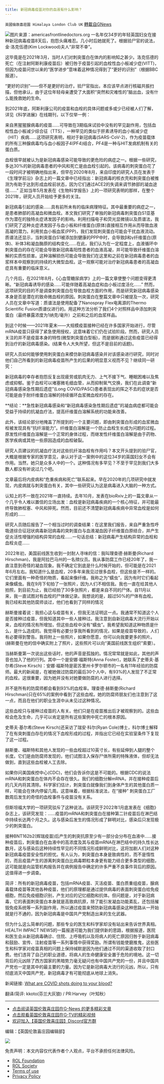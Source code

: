 ```yaml
---
title: 新冠病毒疫苗对你的血液有什么影响？
---
```

`英國倫敦喜莊園 Himalaya London Club UK` [轉載自GNews](https://gnews.org/zh-hans/2262261/)

![](https://assets.gnews.org/wp-content/uploads/2022/03/grafik-40.png)图片来源：americasfrontlinedoctors.org
一名年仅34岁的年轻英国妇女在接种新冠病毒疫苗8天后，抱怨头痛难忍。几小时后她就死了。根据验尸官的说法，金·洛克伍德(Kim Lockwood)夫人“非常不幸”。

这毕竟是在2021年3月，当时人们对刺突蛋白在体内的影响知之甚少。洛克伍德的死亡（在注射阿斯利康疫苗后）被归咎于疫苗引起的血栓性血小板减少症(VITT)，但因为疫苗问世以来的“医学进步”意味着这种情况得到了“更好的识别”（根据BBC报道）。

“更好的识别”——但不是更好的治疗。验尸官指出，本应该早点进行核磁共振扫描，但他承认，由于这位年轻母亲遭受了大面积“突然和灾难性的”脑出血，没有什么能挽救她的生命。

到2021年底，阿斯利康公司的疫苗和血栓的具体问题或多或少已经被人们了解，详见《科学进展》在线期刊，以下仅举一例：

来自黑猩猩腺病毒的疫苗……可导致在3期临床试验中没有的罕见副作用，包括血栓性血小板减少综合征（TTS），一种罕见的类似于肝素诱导的血小板减少症（HIT）疾病……这项研究表明，相对于新冠病毒(SARS-CoV-2)，作为疫苗载体的所有三种腺病毒均与血小板因子4(PF4)结合，PF4是一种与HIT发病机制有关的蛋白质。

血栓很早就被认为是新冠病毒感染可能导致的更危险的病症之一。根据一些研究，多达30%的新冠病毒患者的中风和死亡是由血栓引起的。该病毒的刺突蛋白花了一段时间才被明确地指出来，但早在2020年8月，来自印度的研究人员在发表于《生理学前沿》杂志上的一篇文章中已经指出：新冠病毒的核衣壳和刺突蛋白被推测为有助于达到形成血栓前状态，因为它们通过ACE2的失调来调节肺部的凝血途径……” 正如当年5月发表在《生物科学报告》上的一项研究表明的那样，在整个2021年，研究人员开始给予更多的关注。

新冠病毒引起的感染……具有前所未有的临床病理特征。其中最重要的病症之一，是患者肺部的高凝血和微血栓。本文我们研究了单独的新冠病毒刺突蛋白S1亚基作为潜在的独特炎症诱发因子的影响。利用扫描电子和荧光显微镜以及质谱法，我们研究了这种炎症诱发因子与血小板和纤维蛋白(原体)直接相互作用从而导致血液高凝的潜力。利用贫血小板血浆(PPP)，我们发现刺突蛋白可能会干扰血液流动。质谱法还显示，当刺突蛋白S1被添加到健康的PPP中时，会导致β和γ纤维蛋白(原体)、补体3和凝血酶原的结构变化……在此，我们认为在一定程度上，血液循环中刺突蛋白的存在可能会导致新冠病毒阳性患者的血液高凝，并可能导致纤维蛋白溶解的实质性损害。这种溶解损伤可能会导致我们在这里和之前在新冠病毒患者的血浆样本中观察到的持续的大微型血栓。这一观察可能对治疗新冠病毒患者的高凝血症具有重要的临床意义。

几个月后，在2021年8月，《心血管糖尿病学》上的一篇文章使整个问题变得更清晰。“新冠病毒诱导的感染……可能伴随着高凝血症和血小板过度活化……” 然而，这项研究的目的不是调查刺突蛋白在导致血栓方面的作用，而是研究新冠病毒感染本身是否是潜在的致命微血栓的原因。刺突蛋白在整篇文章中只被提及一次，研究人员在文章中写道：质谱法是使用配备了Nanospray Flex电离源的Thermo Scientific Fusion质谱仪进行的。用这种方法分析了我们4个对照样品中添加刺突蛋白（最终暴露浓度为1纳克/毫升）之前和之后的血浆样品。

到这个时候——2021年夏末——大规模疫苗接种已经在许多国家开始进行，尽管mRNA疫苗只获得了紧急使用授权，这意味着它们仍在试验阶段。然而，研究人员关注的并不是疫苗本身的特性(微型刺突蛋白型板)，而是据称通过这些疫苗已经得到治疗的新冠病毒感染。(结果令人大失所望，但这不是目前的话题)。

研究人员如何能够使用刺突蛋白来模仿新冠病毒感染并对该感染进行研究，同时对他们自己所看到的新冠病毒疫苗所产生的后果的明显意义视而不见？继续同一研究：

新冠病毒的幸存者抱怨反复出现疲劳或肌肉无力、上气不接下气、睡眠困难以及焦虑或抑郁。鉴于血栓可以堵塞微毛细血管，从而抑制氧气交换，我们在此调查“新冠病毒感染急性期后遗症”(Long COVID/PASC)患者表现出的挥之不去的症状是否可能是由于耐纤维蛋白溶解的持续循环血浆微血栓的存在。

**结论：**急性新冠病毒感染和“新冠病毒感染急性期后遗症”的凝血病症都可能会受益于持续的抗凝血疗法，提高纤维蛋白溶解系统的功能来改善。

此外，该结论部分地掩盖了所提到的一个主要问题，即由刺突蛋白形成的血浆微血栓被发现具有“抗纤溶能力”。纤维蛋白溶解是一个防止血栓生长成为问题的过程。原发性纤维蛋白溶解是一个正常的身体过程，而继发性纤维蛋白溶解是由于药物、医学疾病或其他一些原因造成的血栓破裂。

研究人员建议的抗凝血疗法对这些抗纤溶血栓有作用吗？本文开头提到的验尸官，大概是根据专家的医学意见，承认对于这一案例中的这位34岁的英国妇女不会有作用。当然，她只是众多人中的一个。这种情况有多罕见？不至于罕见到我们大多数人都没有听说过几个吧。

文章最后将内皮病和“危重疾病和死亡”联系起来。早在2020年的几项研究中就发现，内皮病就与刺突蛋白有关，其中一些研究认为这是病毒进入大脑的一种方式。

认知上的不一致在2021年一直持续。去年10月，发表在bioRxiv上的一篇文章从一个几乎令人难以置信的立场出发：血栓是新冠病毒疾病的一个核心特征，并可能最终导致肺栓塞、中风和猝死。然而，目前还不清楚新冠病毒疾病中异常血栓是如何形成的……

研究人员随后报告了一个相当过时的调查结果：在这里我们报告，来自严重急性呼吸道综合征冠状病毒新冠病毒的突刺蛋白与血液凝血因子纤维蛋白原结合，并产生促炎活性增强的结构异常的血栓……一句话总结：新冠病毒产生结构异常的血栓和血栓炎症……

2022年初，美国前线医生收到一封耐人寻味的信：我叫理查德·赫斯曼(Richard Hirschman)，我是阿拉巴马州的一名殡仪员。我从事防腐工作已经20年了，我一直注意到奇怪的凝血现象。我不确定它到底是什么时候开始的，但可能是在2021年6月左右。我知道什么是血栓，20多年来我见过很多血栓，但这些是不一样的。它们里面有一种奇怪的物质，看起来像纤维。我称之为“蠕虫”，因为有时它们看起来像蠕虫。我在9月下旬拍了一张照片，因为人们不相信我。我也一直在给其他人拍照，到目前为止，我已经拍了30多张照片，都是来自不同的尸体。自11月以来，我一直试图对有血栓的尸体做记录。我想说的是，超过50%的尸体有血栓。我已经和其他防腐师谈过，他们也看到了同样的情况

赫斯曼接着说：我担心这与疫苗有关，但我无法证明这一点。我通常不知道这个人是否接种过疫苗，但我知道其中一些人接种过。我注意到自新冠病毒大流行开始以来，血栓的情况有所增加，但这些血栓中没有“蠕虫”。我希望我知道这种物质是什么，是什么造成的。我觉得有必要分享我所看到的情况，如果是疫苗导致的，人们有必要得到警告。我将附上一些照片，如果你愿意，你可以向我要更多的照片。(赫斯曼在他的信中确实附上了照片，这些照片可以向“美国前线医生组织”索要）。

当赫斯曼第一次说出这些话时，他的声音是孤独的。情况常常就是如此，其他的声音也加入了他的行列。其中一个是安娜·福斯特(Anna Foster)，她联系了史蒂夫·基尔希(Steve Kirsch)：安娜·福斯特是密苏里州卡罗尔顿市的一名有11年经验的防腐师。最大的新闻是，在被她做过防腐的最后30个人中，有93%的人发现了不正常的血栓。这很重要，因为她并没有对她要做防腐的人进行选择。

并不是所有的防腐师都会看到93%的血栓率。理查德·赫斯曼(Richard Hirschman)只在65%的案例中看到了这些血栓。她的防腐师朋友们也注意到了这一点，而且在他们的职业生涯中从未见过这种情况。

这些血栓只与接种过疫苗的人有关。他们只是在疫苗推出后才被观察到的。这些血栓会危及生命，几乎可以肯定是所有这些案例中死亡的根本原因。

史蒂夫·基尔希(Steve Kirsch)还采访了瑞安·科尔(Ryan Cole)博士，科尔博士解释了在有突刺蛋白存在的情况下血栓形成的过程，并指出它已经在实验室条件下复现了这一过程。

赫斯曼、福斯特和其他人发现的一些血栓超过10英寸长，有些延伸到人腿的整个长度。它们是由防腐师发现的，他们试图注入保存尸体所需的特殊液体，但却无法做到，直到这些血栓被人工去除。

如果你问美国疾控中心(CDC)，他们会告诉你这是不可能的。根据CDC的说法mRNA和刺突蛋白在体内不会存在很久。我们的细胞分解mRNA，并在接种疫苗后的几天内将其清除。科学家们估计，刺突蛋白就像我们到身体产生的其他蛋白质一样，可能会在体内停留几周。这意味着，根据标准说法，在“接种” 刺突蛋白工厂数周后发生的奇怪的血栓事件与疫苗没有关系。

但斯坦福大学的一项研究驳斥了这种说法。该研究于2022年1月底发表在《细胞》杂志上，该研究发现：……疫苗的mRNA和刺突蛋白在接种第二针疫苗后在淋巴结中持续长达两个月之久。这与感染后发生的情况形成了鲜明对比，感染后只发现极少的刺突蛋白。

接种BNT162b2(辉瑞疫苗)后产生的刺突抗原至少有一部分会分布在血液中……接种疫苗后，刺突蛋白在血液中的高浓度及其与疫苗mRNA在淋巴结中的持久性长达数月，这与感染后这种持续性罕见的不同情况形成鲜明对比，这将加剧人们对这种新冠病毒疫苗安全性的担忧。有人认为，刺突蛋白本身是致病性的，而不是惰性的，而且疫苗产生的游离刺突蛋白比病毒颗粒本身更有能力结合更多类型的细胞，这可能就是向监管机构报告并在病例报告中确定的许多严重不良事件背后的原因。这值得进一步调查。

简评：所有的新冠病毒疫苗，包括mRNA疫苗、灭活疫苗、蛋白质重组疫苗，腺病毒载体疫苗等其他各种疫苗，他们的原理都是通过提供病毒的表面刺突蛋白给免疫细胞，然后免疫细胞识别，产生对应的记忆细胞和抗体。但问题是，对于新冠病毒，它的表面刺突蛋白本身就是高致病抗原，除了能引发凝血功能紊乱，还包括摧毁免疫系统等一系列副作用，所以通过疫苗来预防新冠病毒感染这种思路从一开始就是行不通的，因为新冠病毒是中国共产党制造出来的生化武器。

但为什么这么简单的问题，那些专业的医生和科学家却没有站出来告诉世界真相。HEALTH IMPACT NEWS的一篇报道可能为我们提供新的思路，根据报道，医院和医生会从新冠病毒确诊、住院、上呼吸机以及将病人的死亡原因归咎于新冠病毒和鼓励、宣传、注射疫苗等一系列事情中获得奖励。所谓有钱能使磨推鬼，这些医生和科学家对疫苗真相的问题上保持缄默是因为他们通过不同的渠道收取了封口费。他们违背了自己的职业道德，将病人的生命健康安全置于危险的境地。这一切背后的元凶除了西方国家的黑暗势力毫无疑问也有中国共产党的一份，并且中国共产党也一定是其中的最主要的力量。因为它是新冠病毒大流行的元凶，所以，只有彻底消灭中国共产党，新冠病毒才有可能彻底从地球上消失。

新闻链接: [What are COVID shots doing to your blood?](https://americasfrontlinedoctors.org/news/post/what-are-covid-shots-doing-to-your-blood/)

翻译/简评: kkoto(芬兰大灰狼) / PR:Harvey（叶知秋）

* * *

- [点击阅读英国伦敦喜庄园在G-News 的更多精彩文章](https://gnews.org/zh-hans/author/himalaya_hawk/)
- [点击观看英国伦敦喜庄园在G-TV的精彩视频](https://gtv.org/web/#/UserInfo/5ee680a45bd6f123dd104807)
- [欢迎加入【英国伦敦喜庄园】Discord官方群](https://discord.gg/VsNaHaMUsy)


编辑：【英国伦敦喜庄园编辑部】

![](https://assets.gnews.org/wp-content/uploads/2021/08/41bf97c0-3bb2-4a07-ad75-91b96dc3203c.jpg)

 

免责声明：本文内容仅代表作者个人观点，平台不承担任何法律风险。

- [ROL Foundation](https://rolfoundation.org/)
- [ROL Society](https://rolsociety.org/)
- [Terms of use](https://gnews.org/terms-of-use-3/)
- [Privacy Policy](https://gnews.org/privacy-policy/)
